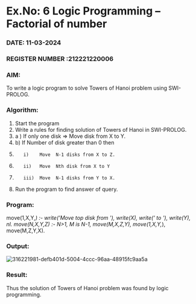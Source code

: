 # Ex.No: 6   Logic Programming – Factorial of number   
### DATE: 11-03-2024                                                                      
### REGISTER NUMBER :212221220006 
### AIM: 
To  write  a logic program  to solve Towers of Hanoi problem  using SWI-PROLOG. 
### Algorithm:
1. Start the program
2.  Write a rules for finding solution of Towers of Hanoi in SWI-PROLOG.
3.  a )	If only one disk  => Move disk from X to Y.
4.  b)	If Number of disk greater than 0 then
5.        i)	Move  N-1 disks from X to Z.
6.        ii)	Move  Nth disk from X to Y
7.        iii)	Move  N-1 disks from Y to X.
8. Run the program  to find answer of  query.
### Program:
move(1,X,Y,_) :- 
   write('Move top disk from '), 
   write(X), 
   write(' to '), 
   write(Y), 
   nl. 
move(N,X,Y,Z) :- 
   N>1, 
   M is N-1, 
   move(M,X,Z,Y), 
   move(1,X,Y,_), 
   move(M,Z,Y,X).
### Output:
![316221981-defb401d-5004-4ccc-96aa-48915fc9aa5a](https://github.com/andralikitha/AI_Lab_2023-24/assets/131592130/2047c26b-e68d-46a3-ba3a-0c6608537b8f)
### Result:
Thus the solution of Towers of Hanoi problem was found by logic programming.
